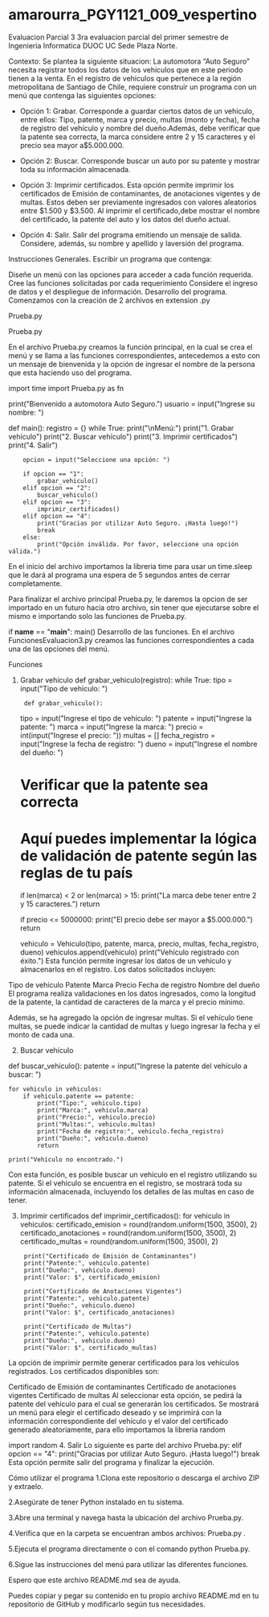 # amarourra_PGY1121_009_vespertino
Evaluacion Parcial 3
3ra evaluacion parcial del primer semestre de Ingenieria Informatica DUOC UC Sede Plaza Norte.

Contexto:
Se plantea la siguiente situacion:
La automotora “Auto Seguro” necesita registrar todos los datos de los vehículos que en este periodo tienen a la venta. En el registro de vehículos que pertenece a la región metropolitana de Santiago de Chile, requiere construir un programa con un menú que contenga las siguientes opciones:

- Opción 1: Grabar.
Corresponde a guardar ciertos datos de un vehículo, entre ellos: Tipo, patente, marca y precio, multas (monto y fecha), fecha de registro del vehículo y nombre del dueño.Además, debe verificar que la patente sea correcta, la marca considere entre 2 y 15 caracteres y el precio sea mayor a$5.000.000.

- Opción 2: Buscar.
Corresponde buscar un auto por su patente y mostrar toda su información almacenada.

- Opción 3: Imprimir certificados.
Esta opción permite imprimir los certificados de Emisión de contaminantes, de anotaciones vigentes y de multas. Estos deben ser previamente ingresados con valores aleatorios entre $1.500 y $3.500. Al imprimir el certificado,debe mostrar el nombre del certificado, la patente del auto y los datos del dueño actual.

- Opción 4: Salir.
Salir del programa emitiendo un mensaje de salida. Considere, además, su nombre y apellido y laversión del programa.

Instrucciones Generales.
Escribir un programa que contenga:

Diseñe un menú con las opciones para acceder a cada función requerida.
Cree las funciones solicitadas por cada requerimiento
Considere el ingreso de datos y el despliegue de información.
Desarrollo del programa.
Comenzamos con la creación de 2 archivos en extension .py

Prueba.py

Prueba.py

En el archivo Prueba.py creamos la función principal, en la cual se crea el menú y se llama a las funciones correspondientes, antecedemos a esto con un mensaje de bienvenida y la opción de ingresar el nombre de la persona que esta haciendo uso del programa.

import time
import Prueba.py as fn

print("Bienvenido a automotora Auto Seguro.")
usuario = input("Ingrese su nombre: ")

def main():
    registro = {}
    while True:
        print("\nMenú:")
        print("1. Grabar vehículo")
        print("2. Buscar vehículo")
        print("3. Imprimir certificados")
        print("4. Salir")

        opcion = input("Seleccione una opción: ")

        if opcion == "1":
            grabar_vehiculo()
        elif opcion == "2":
            buscar_vehiculo()
        elif opcion == "3":
            imprimir_certificados()
        elif opcion == "4":
            print("Gracias por utilizar Auto Seguro. ¡Hasta luego!")
            break
        else:
            print("Opción inválida. Por favor, seleccione una opción válida.")

En el inicio del archivo importamos la libreria time para usar un time.sleep que le dará al programa una espera de 5 segundos antes de cerrar completamente.

Para finalizar el archivo principal Prueba.py, le daremos la opcion de ser importado en un futuro hacia otro archivo, sin tener que ejecutarse sobre el mismo e importando solo las funciones de Prueba.py.

if __name__ == "__main__":
    main()
Desarrollo de las funciones.
En el archivo FuncionesEvaluacion3.py creamos las funciones correspondientes a cada una de las opciones del menú.

Funciones
1. Grabar vehículo
def grabar_vehiculo(registro):
    while True:
        tipo = input("Tipo de vehiculo: ")

        def grabar_vehiculo():
    tipo = input("Ingrese el tipo de vehículo: ")
    patente = input("Ingrese la patente: ")
    marca = input("Ingrese la marca: ")
    precio = int(input("Ingrese el precio: "))
    multas = []
    fecha_registro = input("Ingrese la fecha de registro: ")
    dueno = input("Ingrese el nombre del dueño: ")

    # Verificar que la patente sea correcta
    # Aquí puedes implementar la lógica de validación de patente según las reglas de tu país

    if len(marca) < 2 or len(marca) > 15:
        print("La marca debe tener entre 2 y 15 caracteres.")
        return

    if precio <= 5000000:
        print("El precio debe ser mayor a $5.000.000.")
        return

    vehiculo = Vehiculo(tipo, patente, marca, precio, multas, fecha_registro, dueno)
    vehiculos.append(vehiculo)
    print("Vehículo registrado con éxito.")
Esta función permite ingresar los datos de un vehículo y almacenarlos en el registro. Los datos solicitados incluyen:

Tipo de vehículo
Patente
Marca
Precio
Fecha de registro
Nombre del dueño
El programa realiza validaciones en los datos ingresados, como la longitud de la patente, la cantidad de caracteres de la marca y el precio mínimo.

Además, se ha agregado la opción de ingresar multas. Si el vehículo tiene multas, se puede indicar la cantidad de multas y luego ingresar la fecha y el monto de cada una.

2. Buscar vehículo

def buscar_vehiculo():
    patente = input("Ingrese la patente del vehículo a buscar: ")

    for vehiculo in vehiculos:
        if vehiculo.patente == patente:
            print("Tipo:", vehiculo.tipo)
            print("Marca:", vehiculo.marca)
            print("Precio:", vehiculo.precio)
            print("Multas:", vehiculo.multas)
            print("Fecha de registro:", vehiculo.fecha_registro)
            print("Dueño:", vehiculo.dueno)
            return

    print("Vehículo no encontrado.")
Con esta función, es posible buscar un vehículo en el registro utilizando su patente. Si el vehículo se encuentra en el registro, se mostrará toda su información almacenada, incluyendo los detalles de las multas en caso de tener.

3. Imprimir certificados
def imprimir_certificados():
    for vehiculo in vehiculos:
        certificado_emision = round(random.uniform(1500, 3500), 2)
        certificado_anotaciones = round(random.uniform(1500, 3500), 2)
        certificado_multas = round(random.uniform(1500, 3500), 2)

        print("Certificado de Emisión de Contaminantes")
        print("Patente:", vehiculo.patente)
        print("Dueño:", vehiculo.dueno)
        print("Valor: $", certificado_emision)

        print("Certificado de Anotaciones Vigentes")
        print("Patente:", vehiculo.patente)
        print("Dueño:", vehiculo.dueno)
        print("Valor: $", certificado_anotaciones)

        print("Certificado de Multas")
        print("Patente:", vehiculo.patente)
        print("Dueño:", vehiculo.dueno)
        print("Valor: $", certificado_multas)

La opción de imprimir permite generar certificados para los vehículos registrados. Los certificados disponibles son:

Certificado de Emisión de contaminantes
Certificado de anotaciones vigentes
Certificado de multas
Al seleccionar esta opción, se pedirá la patente del vehículo para el cual se generarán los certificados. Se mostrará un menú para elegir el certificado deseado y se imprimirá con la información correspondiente del vehículo y el valor del certificado generado aleatoriamente, para ello importamos la libreria random

import random
4. Salir
Lo siguiente es parte del archivo Prueba.py:
 elif opcion == "4":
            print("Gracias por utilizar Auto Seguro. ¡Hasta luego!")
            break
Esta opción permite salir del programa y finalizar la ejecución.

Cómo utilizar el programa
1.Clona este repositorio o descarga el archivo ZIP y extraelo.

2.Asegúrate de tener Python instalado en tu sistema.

3.Abre una terminal y navega hasta la ubicación del archivo Prueba.py.

4.Verifica que en la carpeta se encuentran ambos archivos: Prueba.py .

5.Ejecuta el programa directamente o con el comando python Prueba.py.

6.Sigue las instrucciones del menú para utilizar las diferentes funciones.

Espero que este archivo README.md sea de ayuda.

Puedes copiar y pegar su contenido en tu propio archivo README.md en tu repositorio de GitHub y modificarlo según tus necesidades.
